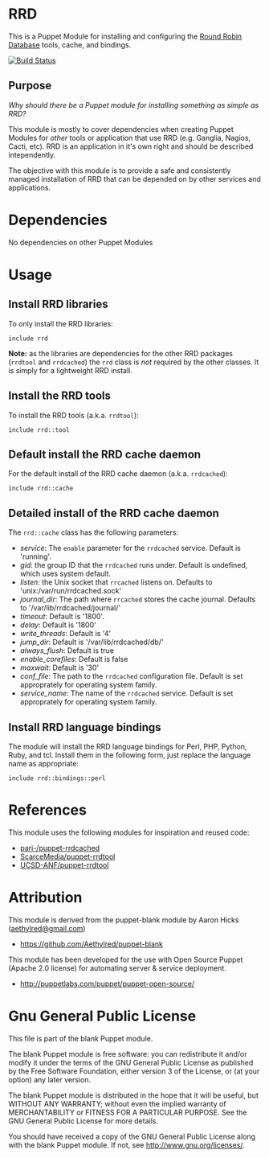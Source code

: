 # RRD

This is a Puppet Module for installing and configuring the [Round Robin Database](http://oss.oetiker.ch/rrdtool/) tools, cache, and bindings.

[![Build Status](https://travis-ci.org/nesi/puppet-rrd.png)](https://travis-ci.org/nesi/puppet-rrd)

## Purpose

*Why should there be a Puppet module for installing something as simple as RRD?*

This module is mostly to cover dependencies when creating Puppet Modules for *other* tools or application that use RRD (e.g. Ganglia, Nagios, Cacti, etc). RRD is an application in it's own right and should be described intependently.

The objective with this module is to provide a safe and consistently managed installation of RRD that can be depended on by other services and applications.

# Dependencies

No dependencies on other Puppet Modules

# Usage

## Install RRD libraries

To only install the RRD libraries:

```puppet
include rrd
```

**Note:** as the libraries are dependencies for the other RRD packages (`rrdtool` and `rrdcached`) the `rrd` class is _not_ required by the other classes. It is simply for a lightweight RRD install.

## Install the RRD tools

To install the RRD tools (a.k.a. `rrdtool`):

```puppet
include rrd::tool
```

## Default install the RRD cache daemon

For the default install of the RRD cache daemon (a.k.a. `rrdcached`):

```puppet
include rrd::cache
```

## Detailed install of the RRD cache daemon

The `rrd::cache` class has the following parameters:

* *service*: The `enable` parameter for the `rrdcached` service. Default is 'running'.
* *gid*: the group ID that the `rrdcached` runs under. Default is undefined, which uses system default.
* *listen*: the Unix socket that `rrcached` listens on. Defaults to 'unix:/var/run/rrdcached.sock'
* *journal_dir*: The path where `rrcached` stores the cache journal. Defaults to '/var/lib/rrdcached/journal/'
* *timeout*: Default is '1800'.
* *delay*: Default is '1800'
* *write_threads*: Default is '4'
* *jump_dir*: Default is '/var/lib/rrdcached/db/'
* *always_flush*: Default is true
* *enable_corefiles*: Default is false
* *maxwait*: Default is '30'
* *conf_file*: The path to the `rrdcached` configuration file. Default is set approprately for operating system family.
* *service_name*: The name of the `rrdcached` service. Default is set approprately for operating system family.

## Install RRD language bindings

The module will install the RRD language bindings for Perl, PHP, Python, Ruby, and tcl. Install them in the following form, just replace the language name as appropriate:

```puppet
include rrd::bindings::perl
```

# References

This module uses the following modules for inspiration and reused code:

* [pari-/puppet-rrdcached](https://github.com/pari-/puppet-rrdcached)
* [ScarceMedia/puppet-rrdtool](https://github.com/ScarceMedia/puppet-rrdtool)
* [UCSD-ANF/puppet-rrdtool](https://github.com/UCSD-ANF/puppet-rrdtool)

# Attribution

This module is derived from the puppet-blank module by Aaron Hicks (aethylred@gmail.com)

* https://github.com/Aethylred/puppet-blank

This module has been developed for the use with Open Source Puppet (Apache 2.0 license) for automating server & service deployment.

* http://puppetlabs.com/puppet/puppet-open-source/

# Gnu General Public License

This file is part of the blank Puppet module.

The blank Puppet module is free software: you can redistribute it and/or modify it under the terms of the GNU General Public License as published by the Free Software Foundation, either version 3 of the License, or (at your option) any later version.

The blank Puppet module is distributed in the hope that it will be useful, but WITHOUT ANY WARRANTY; without even the implied warranty of MERCHANTABILITY or FITNESS FOR A PARTICULAR PURPOSE.  See the GNU General Public License for more details.

You should have received a copy of the GNU General Public License along with the blank Puppet module.  If not, see <http://www.gnu.org/licenses/>.